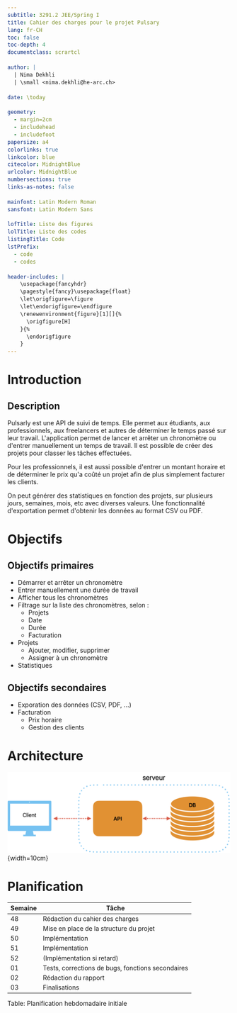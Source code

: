 ```yaml
---
subtitle: 3291.2 JEE/Spring I
title: Cahier des charges pour le projet Pulsary
lang: fr-CH
toc: false
toc-depth: 4
documentclass: scrartcl

author: |
  | Nima Dekhli
  | \small <nima.dekhli@he-arc.ch>

date: \today

geometry: 
  - margin=2cm
  - includehead
  - includefoot
papersize: a4
colorlinks: true
linkcolor: blue
citecolor: MidnightBlue
urlcolor: MidnightBlue
numbersections: true
links-as-notes: false

mainfont: Latin Modern Roman
sansfont: Latin Modern Sans

lofTitle: Liste des figures
lolTitle: Liste des codes
listingTitle: Code
lstPrefix: 
  - code
  - codes

header-includes: |
    \usepackage{fancyhdr}
    \pagestyle{fancy}\usepackage{float}
    \let\origfigure=\figure
    \let\endorigfigure=\endfigure
    \renewenvironment{figure}[1][]{%
      \origfigure[H]
    }{%
      \endorigfigure
    }
---
```


# Introduction

## Description

Pulsarly est une API de suivi de temps. Elle permet aux étudiants, aux professionnels, aux freelancers et autres de déterminer le temps passé sur leur travail. L'application permet de lancer et arrêter un chronomètre ou d'entrer manuellement un temps de travail.  Il est possible de créer des projets pour classer les tâches effectuées. 

Pour les professionnels, il est aussi possible d'entrer un montant horaire et de déterminer le prix qu'a coûté un projet afin de plus simplement facturer les clients. 

On peut générer des statistiques en fonction des projets, sur plusieurs jours, semaines, mois, etc avec diverses valeurs. Une fonctionnalité d'exportation permet d'obtenir les données au format CSV ou PDF. 

# Objectifs

## Objectifs primaires

- Démarrer et arrêter un chronomètre
- Entrer manuellement une durée de travail
- Afficher tous les chronomètres
- Filtrage sur la liste des chronomètres, selon : 
  - Projets
  - Date
  - Durée
  - Facturation
- Projets
  - Ajouter, modifier, supprimer
  - Assigner à un chronomètre
- Statistiques

## Objectifs secondaires

- Exporation des données (CSV, PDF, ...)
- Facturation
  - Prix horaire
  - Gestion des clients

# Architecture

![Ebauche d'architecture de l'application](./assets/arch.png){width=10cm}

# Planification

| **Semaine**| **Tâche**                       |
| ----------- | --------------------------------- |
| 48          | Rédaction du cahier des charges |
| 49          | Mise en place de la structure du projet |
| 50          | Implémentation |
| 51          | Implémentation |
| 52          | (Implémentation si retard) |
| 01          | Tests, corrections de bugs, fonctions secondaires |
| 02          | Rédaction du rapport              |
| 03          | Finalisations                     |

Table: Planification hebdomadaire initiale
